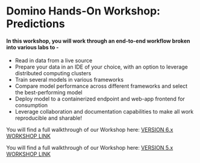 # Domino Hands-On Workshop: Predictions

#### In this workshop, you will work through an end-to-end workflow broken into various labs to -

* Read in data from a live source
* Prepare your data in an IDE of your choice, with an option to leverage distributed computing clusters
* Train several models in various frameworks
* Compare model performance across different frameworks and select the best-performing model
* Deploy model to a containerized endpoint and web-app frontend for consumption
* Leverage collaboration and documentation capabilities to make all work reproducible and sharable!  
  
You will find a full walkthrough of our Workshop here: [VERSION 6.x WORKSHOP LINK](https://docs.google.com/document/d/e/2PACX-1vSUWtI1_rXOm_VjKufjKsqQPqHu0UaZLYdYWO5Z7EPg7N_1g33TrqUiZFrqHBbfstUefs9mwdOg3s1N/pub)

You will find a full walkthrough of our Workshop here: [VERSION 5.x WORKSHOP LINK](https://docs.google.com/document/d/e/2PACX-1vS9LKbBYYOrsDmshmKvEIUkDMYVMAivoodg1CTEgjZRPW_IJFV2Un4l5uaE2jI1BsbN3-tQ8IMSkGoL/pub)
